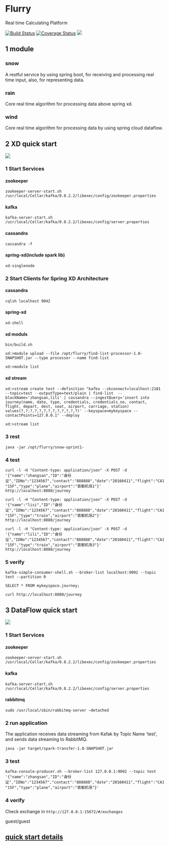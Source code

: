 # Flurry
Real time Calculating Platform

[![Build Status](https://travis-ci.org/KevenChang/flurry.svg?branch=master)](https://travis-ci.org/KevenChang/flurry)
[![Coverage Status](https://coveralls.io/repos/github/KevenChang/flurry/badge.svg?branch=master)](https://coveralls.io/github/KevenChang/flurry)
![](doc/flurry.png)

## 1 module
### snow
A restful service by using spring boot, for receiving and processing real time input, also, for representing data.

### rain
Core real time algorithm for processing data above spring xd.

### wind
Core real time algorithm for processing data by using spring cloud dataflow.

## 2 XD quick start
![](doc/demo.png)
### 1 Start Services
#### zookeeper
```
zookeeper-server-start.sh /usr/local/Cellar/kafka/0.8.2.2/libexec/config/zookeeper.properties
```
#### kafka
```
kafka-server-start.sh /usr/local/Cellar/kafka/0.8.2.2/libexec/config/server.properties
```
#### cassandra
```
cassandra -f
```
#### spring-xd(include spark lib)
```
xd-singlenode
```

### 2 Start Clients for Spring XD Architecture
#### cassandra
```
cqlsh localhost 9042
```

#### spring-xd
```
xd-shell
```

#### xd moduls
```
bin/build.sh
```
```
xd:>module upload --file /opt/flurry/find-list-processor-1.0-SNAPSHOT.jar --type processor --name find-list
```

```
xd:>module list

```
#### xd stream
```
xd:>stream create test --definition "kafka --zkconnect=localhost:2181 --topic=test --outputType=text/plain | find-list  --blackName='zhangsan,lili' | cassandra --ingestQuery='insert into journey(name, date, type, credentials, credentials_no, contact, flight, depart, dest, seat, airport, carriage, station) values(?,?,?,?,?,?,?,?,?,?,?,?,?)' --keyspace=mykeyspace --contactPoints=127.0.0.1" --deploy

xd:>stream list
```
### 3 rest
```
java -jar /opt/flurry/snow-sprint1-
```

### 4 test
```
curl -l -H "Content-type: application/json" -X POST -d '{"name":"zhangsan","ID":"身份证","IDNo":"1234567","contact":"888888","date":"20160411","flight":"CA1986","from":"beijing","to":"hangzhou","seat": "15F","type":"plane","airport":"首都机场1"}' http://localhost:8080/journey

curl -l -H "Content-type: application/json" -X POST -d '{"name":"lisi","ID":"身份证","IDNo":"1234567","contact":"888888","date":"20160411","flight":"CA1986","from":"beijing","to":"hangzhou","seat": "15F","type":"train","airport":"首都机场2"}' http://localhost:8080/journey

curl -l -H "Content-type: application/json" -X POST -d '{"name":"lili","ID":"身份证","IDNo":"1234567","contact":"888888","date":"20160411","flight":"CA1986","from":"beijing","to":"hangzhou","seat": "15F","type":"train","airport":"首都机场3"}' http://localhost:8080/journey
```

### 5 verify

```
kafka-simple-consumer-shell.sh --broker-list localhost:9092 --topic test --partition 0
```

```
SELECT * FROM mykeyspace.journey;
```

```
curl http://localhost:8080/journey
```

## 3 DataFlow quick start
![](doc/demo-df.png)

### 1 Start Services
#### zookeeper
```
zookeeper-server-start.sh /usr/local/Cellar/kafka/0.8.2.2/libexec/config/zookeeper.properties
```
#### kafka
```
kafka-server-start.sh /usr/local/Cellar/kafka/0.8.2.2/libexec/config/server.properties
```
#### rabbitmq
```
sudo /usr/local/sbin/rabbitmq-server –detached
```

### 2 run application
The application receives data streaming from Kafak by Topic Name 'test', and sends data streaming to RabbitMQ.
```
java -jar target/spark-transfer-1.0-SNAPSHOT.jar
```
### 3 test
```
kafka-console-producer.sh --broker-list 127.0.0.1:9092 --topic test '{"name":"zhangsan","ID":"身份证","IDNo":"1234567","contact":"888888","date":"20160411","flight":"CA1986","from":"beijing","to":"hangzhou","seat": "15F","type":"plane","airport":"首都机场"}'
```
### 4 verify
Check exchange in `http://127.0.0.1:15672/#/exchanges`

guest/guest

## [quick start details](doc/demo.md)  
